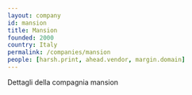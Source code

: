 ```yaml
---
layout: company
id: mansion
title: Mansion
founded: 2000
country: Italy
permalink: /companies/mansion
people: [harsh.print, ahead.vendor, margin.domain]
---
```


Dettagli della compagnia mansion